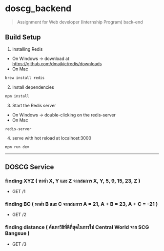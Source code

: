 # doscg_backend

> Assignment for Web developer (Internship Program) back-end

## Build Setup

1. Installing Redis
- On Windows -> download at <https://github.com/dmajkic/redis/downloads>
- On Mac
``` bash
brew install redis
```
2. Install dependencies
``` bash
npm install
```
3. Start the Redis server
- On Windows -> double-clicking on the redis-server
- On Mac
``` bash
redis-server
```
4. serve with hot reload at localhost:3000
``` bash
npm run dev
```
---

## DOSCG Service

### finding XYZ ( หาค่า X, Y และ Z จากสมการ X, Y, 5, 9, 15, 23, Z )
- GET /1

### finding BC ( หาค่า B และ C  จากสมการ A = 21, A + B = 23, A + C = -21 )
- GET /2

### finding distance ( ค้นหาวิธีที่ดีที่สุดในการไป Central World จาก SCG Bangsue )
- GET /3
